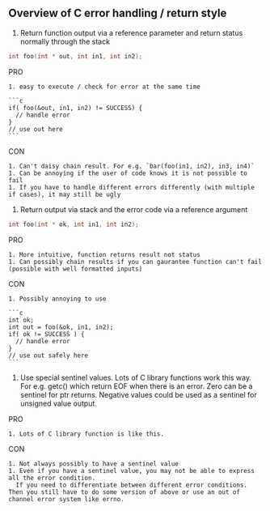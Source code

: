 ## Overview of C error handling / return style

1. Return function output via a reference parameter and return status normally through the stack

  ```c
  int foo(int * out, int in1, int in2);
  ```

  PRO

    1. easy to execute / check for error at the same time

    ```c
    if( foo(&out, in1, in2) != SUCCESS) {
      // handle error
    }
    // use out here
    ```

  CON
  
    1. Can't daisy chain result. For e.g. `bar(foo(in1, in2), in3, in4)`
    1. Can be annoying if the user of code knows it is not possible to fail
    1. If you have to handle different errors differently (with multiple if cases), it may still be ugly

1. Return output via stack and the error code via a reference argument

  ```c
  int foo(int * ok, int in1, int in2);
  ```

  PRO
  
    1. More intuitive, function returns result not status
    1. Can possibly chain results if you can gaurantee function can't fail (possible with well formatted inputs)
  
  CON
  
    1. Possibly annoying to use
    
    ```c
    int ok;
    int out = foo(&ok, in1, in2);
    if( ok != SUCCESS ) {
      // handle error
    }
    // use out safely here
    ```
    
1. Use special sentinel values. Lots of C library functions work this way. For e.g. getc() which return EOF when there is an error. Zero can be a sentinel for ptr returns. Negative values could be used as a sentinel for unsigned value output.

  PRO
  
    1. Lots of C library function is like this.
    
  CON
  
    1. Not always possibly to have a sentinel value
    1. Even if you have a sentinel value, you may not be able to express all the error condition. 
      If you need to differentiate between different error conditions. Then you still have to do some version of above or use an out of channel error system like errno.
      

    
    
    
    

   

